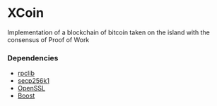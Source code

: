 # XCoin

Implementation of a blockchain of bitcoin taken on the island with the consensus of Proof of Work

### Dependencies
- [rpclib](https://github.com/rpclib/rpclib)
- [secp256k1](https://github.com/bitcoin-core/secp256k1)
- [OpenSSL](https://github.com/openssl/openssl)
- [Boost](https://github.com/boostorg)
